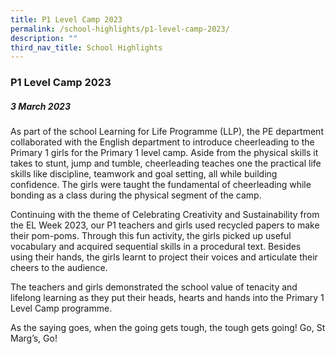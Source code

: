 ```yaml
---
title: P1 Level Camp 2023
permalink: /school-highlights/p1-level-camp-2023/
description: ""
third_nav_title: School Highlights
---
```

### P1 Level Camp 2023

##### 3 March 2023

As part of the school Learning for Life Programme (LLP),  the PE department collaborated with the English department to introduce cheerleading to the Primary 1 girls for the Primary 1 level camp.
Aside from the physical skills it takes to stunt, jump and tumble, cheerleading teaches one the practical life skills like discipline, teamwork and goal setting, all while building confidence. The girls were taught the fundamental of cheerleading while bonding as a class during the physical segment of the camp.

Continuing with the theme of Celebrating Creativity and Sustainability from the EL Week 2023, our P1 teachers and girls used recycled papers to make their pom-poms. Through this fun activity, the girls picked up useful vocabulary and acquired sequential skills in a procedural text. Besides using their hands, the girls learnt to project their voices and articulate their cheers to the audience.

The teachers and girls demonstrated the school value of tenacity and lifelong learning as they put their heads, hearts and hands into the Primary 1 Level Camp programme. 

As the saying goes, when the going gets tough, the tough gets going! Go, St Marg’s, Go!